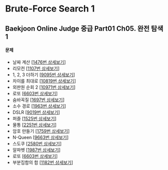 Brute-Force Search 1
====================

Baekjoon Online Judge 중급 Part01 Ch05. 완전 탐색 1
------------------------------------------------

#### 문제

* 날짜 계산 [[1476번 상세보기](https://www.acmicpc.net/problem/1476)]
* 리모컨 [[1107번 상세보기](https://www.acmicpc.net/problem/1107)]
* 1, 2, 3 더하기 [[9095번 상세보기](https://www.acmicpc.net/problem/9095)]
* 차이를 최대로 [[10819번 상세보기](https://www.acmicpc.net/problem/10819)]
* 외판원 순회 2 [[10971번 상세보기](https://www.acmicpc.net/problem/10971)]
* 로또 [[6603번 상세보기](https://www.acmicpc.net/problem/6603)]
* 숨바꼭질 [[1697번 상세보기](https://www.acmicpc.net/problem/1697)]
* 소수 경로 [[1963번 상세보기](https://www.acmicpc.net/problem/1963)]
* DSLR [[9019번 상세보기](https://www.acmicpc.net/problem/9019)]
* 퍼즐 [[1525번 상세보기](https://www.acmicpc.net/problem/1525)]
* 물통 [[2251번 상세보기](https://www.acmicpc.net/problem/2251)]
* 암호 만들기 [[1759번 상세보기](https://www.acmicpc.net/problem/1759)]
* N-Queen [[9663번 상세보기](https://www.acmicpc.net/problem/9663)]
* 스도쿠 [[2580번 상세보기](https://www.acmicpc.net/problem/2580)]
* 알파벳 [[1987번 상세보기](https://www.acmicpc.net/problem/1987)]
* 로또 [[6603번 상세보기](https://www.acmicpc.net/problem/6603)]
* 부분집합의 합 [[1182번 상세보기](https://www.acmicpc.net/problem/1182)]